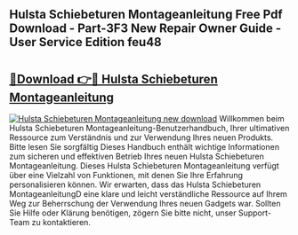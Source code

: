 ## Hulsta Schiebeturen Montageanleitung Free Pdf Download - Part-3F3 New Repair Owner Guide - User Service Edition feu48

# <h2><a href="http://df7rtrm.blite.top/?on=Hulsta+Schiebeturen+Montageanleitung">🔗Download 👉🔴 Hulsta Schiebeturen Montageanleitung</a></h2>

[![Hulsta Schiebeturen Montageanleitung new download](https://i.imgur.com/lujVjoI.png)](http://df7rtrm.blite.top/?on=Hulsta+Schiebeturen+Montageanleitung)
Willkommen beim Hulsta Schiebeturen Montageanleitung-Benutzerhandbuch, Ihrer ultimativen Ressource zum Verständnis und zur Verwendung Ihres neuen Produkts. Bitte lesen Sie sorgfältig Dieses Handbuch enthält wichtige Informationen zum sicheren und effektiven Betrieb Ihres neuen Hulsta Schiebeturen Montageanleitung. Dieses Hulsta Schiebeturen Montageanleitung verfügt über eine Vielzahl von Funktionen, mit denen Sie Ihre Erfahrung personalisieren können. Wir erwarten, dass das Hulsta Schiebeturen MontageanleitungD eine klare und leicht verständliche Ressource auf Ihrem Weg zur Beherrschung der Verwendung Ihres neuen Gadgets war. Sollten Sie Hilfe oder Klärung benötigen, zögern Sie bitte nicht, unser Support-Team zu kontaktieren.
